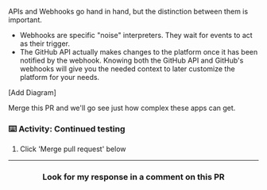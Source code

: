APIs and Webhooks go hand in hand, but the distinction between them is important.

- Webhooks are specific "noise" interpreters. They wait for events to act as their trigger.
- The GitHub API actually makes changes to the platform once it has been notified by the webhook. Knowing both the GitHub API and GitHub's webhooks will give you the needed context to later customize the platform for your needs.  

[Add Diagram]

Merge this PR and we'll go see just how complex these apps can get.

### :keyboard: Activity: Continued testing

1. Click 'Merge pull request' below

<hr>
<h3 align="center">Look for my response in a comment on this PR</h3>
